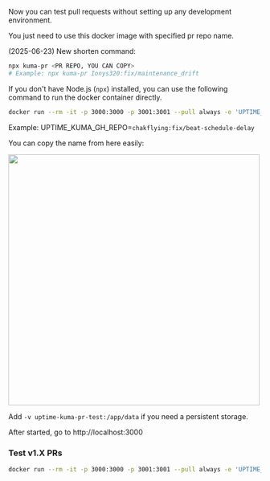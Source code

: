 Now you can test pull requests without setting up any development environment.

You just need to use this docker image with specified pr repo name.

(2025-06-23) New shorten command:

```bash
npx kuma-pr <PR REPO, YOU CAN COPY>
# Example: npx kuma-pr Ionys320:fix/maintenance_drift
```

If you don't have Node.js (`npx`) installed, you can use the following command to run the docker container directly.

```bash
docker run --rm -it -p 3000:3000 -p 3001:3001 --pull always -e 'UPTIME_KUMA_GH_REPO=<PR REPO, YOU CAN COPY>' louislam/uptime-kuma:pr-test2
```

Example: UPTIME_KUMA_GH_REPO=`chakflying:fix/beat-schedule-delay`

You can copy the name from here easily:

<img src="https://user-images.githubusercontent.com/1336778/189304667-f0dbce41-95d1-4828-a0e4-e210859a160c.png" width=500 />

Add `-v uptime-kuma-pr-test:/app/data` if you need a persistent storage.

After started, go to http://localhost:3000

### Test v1.X PRs

```bash
docker run --rm -it -p 3000:3000 -p 3001:3001 --pull always -e 'UPTIME_KUMA_GH_REPO=<PR REPO, YOU CAN COPY>' louislam/uptime-kuma:pr-test
```
